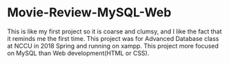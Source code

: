 # Movie-Review-MySQL-Web
This is like my first project so it is coarse and clumsy, and I like the fact that it reminds me the first time.
This project was for Advanced Database class at NCCU in 2018 Spring and running on xampp.
This project more focused on MySQL than Web development(HTML or CSS). 

